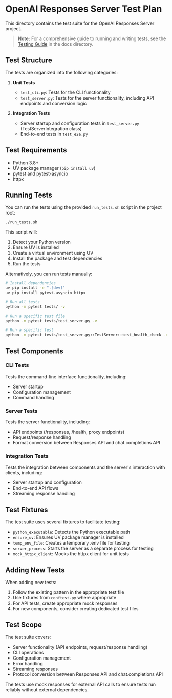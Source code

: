 # OpenAI Responses Server Test Plan

This directory contains the test suite for the OpenAI Responses Server project.

> **Note:** For a comprehensive guide to running and writing tests, see the [Testing Guide](../docs/testing-guide.md) in the docs directory.

## Test Structure

The tests are organized into the following categories:

1. **Unit Tests**
   - `test_cli.py`: Tests for the CLI functionality
   - `test_server.py`: Tests for the server functionality, including API endpoints and conversion logic

2. **Integration Tests**
   - Server startup and configuration tests in `test_server.py` (TestServerIntegration class)
   - End-to-end tests in `test_e2e.py`

## Test Requirements

- Python 3.8+
- UV package manager (`pip install uv`)
- pytest and pytest-asyncio
- httpx

## Running Tests

You can run the tests using the provided `run_tests.sh` script in the project root:

```bash
./run_tests.sh
```

This script will:
1. Detect your Python version
2. Ensure UV is installed
3. Create a virtual environment using UV
4. Install the package and test dependencies
5. Run the tests

Alternatively, you can run tests manually:

```bash
# Install dependencies
uv pip install -e ".[dev]"
uv pip install pytest-asyncio httpx

# Run all tests
python -m pytest tests/ -v

# Run a specific test file
python -m pytest tests/test_server.py -v

# Run a specific test
python -m pytest tests/test_server.py::TestServer::test_health_check -v
```

## Test Components

### CLI Tests

Tests the command-line interface functionality, including:
- Server startup
- Configuration management
- Command handling

### Server Tests

Tests the server functionality, including:
- API endpoints (/responses, /health, proxy endpoints)
- Request/response handling
- Format conversion between Responses API and chat.completions API

### Integration Tests

Tests the integration between components and the server's interaction with clients, including:
- Server startup and configuration
- End-to-end API flows
- Streaming response handling

## Test Fixtures

The test suite uses several fixtures to facilitate testing:

- `python_executable`: Detects the Python executable path
- `ensure_uv`: Ensures UV package manager is installed
- `temp_env_file`: Creates a temporary .env file for testing
- `server_process`: Starts the server as a separate process for testing
- `mock_httpx_client`: Mocks the httpx client for unit tests

## Adding New Tests

When adding new tests:

1. Follow the existing pattern in the appropriate test file
2. Use fixtures from `conftest.py` where appropriate
3. For API tests, create appropriate mock responses
4. For new components, consider creating dedicated test files

## Test Scope

The test suite covers:
- Server functionality (API endpoints, request/response handling)
- CLI operations
- Configuration management
- Error handling
- Streaming responses
- Protocol conversion between Responses API and chat.completions API

The tests use mock responses for external API calls to ensure tests run reliably without external dependencies. 